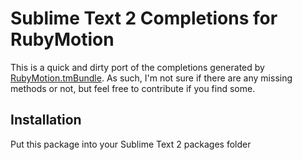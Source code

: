 Sublime Text 2 Completions for RubyMotion
==========================================

This is a quick and dirty port of the completions generated by [RubyMotion.tmBundle](https://github.com/libin/RubyMotion.tmbundle). As such, I'm not sure if there are any missing methods or not, but feel free to contribute if you find some.

Installation
------------

Put this package into your Sublime Text 2 packages folder
